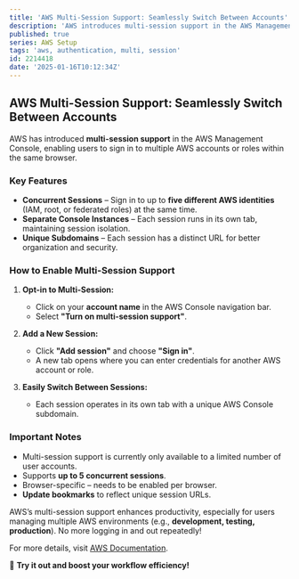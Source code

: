 ```yaml
---
title: 'AWS Multi-Session Support: Seamlessly Switch Between Accounts'
description: 'AWS introduces multi-session support in the AWS Management Console, allowing users to sign in to multiple accounts simultaneously within a single browser.'
published: true
series: AWS Setup
tags: 'aws, authentication, multi, session'
id: 2214418
date: '2025-01-16T10:12:34Z'
---
```


## AWS Multi-Session Support: Seamlessly Switch Between Accounts

AWS has introduced **multi-session support** in the AWS Management Console, enabling users to sign in to multiple AWS accounts or roles within the same browser.

### Key Features

- **Concurrent Sessions** – Sign in to up to **five different AWS identities** (IAM, root, or federated roles) at the same time.
- **Separate Console Instances** – Each session runs in its own tab, maintaining session isolation.
- **Unique Subdomains** – Each session has a distinct URL for better organization and security.

### How to Enable Multi-Session Support

1. **Opt-in to Multi-Session:**
   - Click on your **account name** in the AWS Console navigation bar.
   - Select **"Turn on multi-session support"**.

2. **Add a New Session:**
   - Click **"Add session"** and choose **"Sign in"**.
   - A new tab opens where you can enter credentials for another AWS account or role.

3. **Easily Switch Between Sessions:**
   - Each session operates in its own tab with a unique AWS Console subdomain.

### Important Notes

- Multi-session support is currently only available to a limited number of user accounts.
- Supports **up to 5 concurrent sessions**.
- Browser-specific – needs to be enabled per browser.
- **Update bookmarks** to reflect unique session URLs.

AWS’s multi-session support enhances productivity, especially for users managing multiple AWS environments (e.g., **development, testing, production**). No more logging in and out repeatedly!

For more details, visit [AWS Documentation](https://docs.aws.amazon.com/awsconsolehelpdocs/latest/gsg/multisession.html).

🚀 **Try it out and boost your workflow efficiency!**
